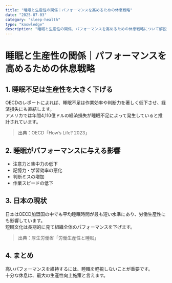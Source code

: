 ```yaml
---
title: "睡眠と生産性の関係｜パフォーマンスを高めるための休息戦略"
date: "2025-07-03"
category: "sleep-health"
type: "knowledge"
description: "睡眠と生産性の関係、パフォーマンスを高めるための休息戦略について解説"
---
```


# 睡眠と生産性の関係｜パフォーマンスを高めるための休息戦略

## 1. 睡眠不足は生産性を大きく下げる
OECDのレポートによれば、睡眠不足は作業効率や判断力を著しく低下させ、経済損失にも直結します。  
アメリカでは年間4,110億ドルの経済損失が睡眠不足によって発生していると推計されています。

> 出典：OECD「How’s Life? 2023」

## 2. 睡眠がパフォーマンスに与える影響
- 注意力と集中力の低下
- 記憶力・学習効率の悪化
- 判断ミスの増加
- 作業スピードの低下

## 3. 日本の現状
日本はOECD加盟国の中でも平均睡眠時間が最も短い水準にあり、労働生産性にも影響しています。  
短眠文化は長期的に見て組織全体のパフォーマンスを下げます。

> 出典：厚生労働省「労働生産性と睡眠」

## 4. まとめ
高いパフォーマンスを維持するには、睡眠を軽視しないことが重要です。  
十分な休息は、最大の生産性向上施策と言えます。
